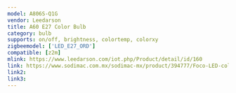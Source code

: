 ```yaml
---
model: A806S-Q1G
vendor: Leedarson
title: A60 E27 Color Bulb
category: bulb
supports: on/off, brightness, colortemp, colorxy
zigbeemodel: ['LED_E27_ORD']
compatible: [z2m]
mlink: https://www.leedarson.com/iot.php/Product/detail/id/160
link: https://www.sodimac.com.mx/sodimac-mx/product/394777/Foco-LED-colores-E27/394777
link2: 
link3: 
---
```

